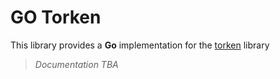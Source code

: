 # GO Torken

This library provides a **Go** implementation for the [torken](https://torken.thela.xyz/) library

> *Documentation TBA*
